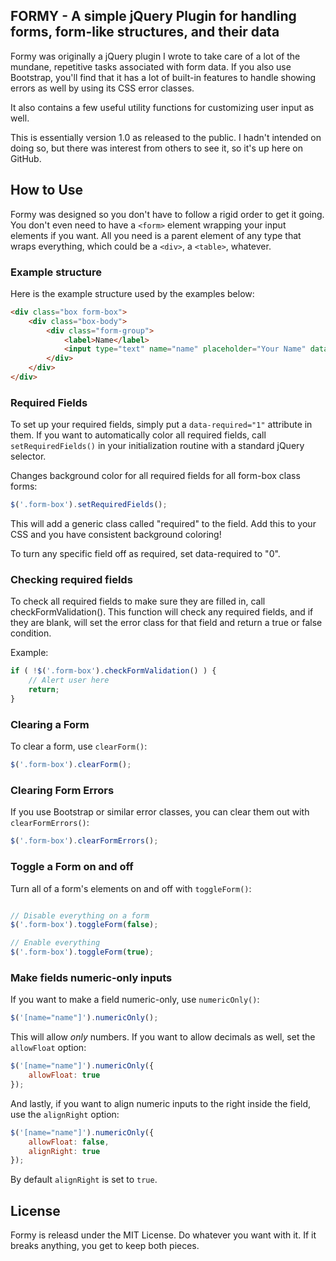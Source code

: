 ## FORMY - A simple jQuery Plugin for handling forms, form-like structures, and their data

Formy was originally a jQuery plugin I wrote to take care of a lot of the mundane, repetitive tasks associated with form data. If you also use Bootstrap, you'll find that it has a lot of built-in features to handle showing errors as well by using its CSS error classes.

It also contains a few useful utility functions for customizing user input as well.

This is essentially version 1.0 as released to the public. I hadn't intended on doing so, but there was interest from others to see it, so it's up here on GitHub.

## How to Use

Formy was designed so you don't have to follow a rigid order to get it going. You don't even need to have a `<form>` element wrapping your input elements if you want. All you need is a parent element of any type that wraps everything, which could be a `<div>`, a `<table>`, whatever.

### Example structure

Here is the example structure used by the examples below:

```html
<div class="box form-box">
	<div class="box-body">
		<div class="form-group">
			<label>Name</label>
			<input type="text" name="name" placeholder="Your Name" data-required="1" />
		</div>
	</div>
</div>
```

### Required Fields

To set up your required fields, simply put a `data-required="1"` attribute in them. If you want to automatically color all required fields, call `setRequiredFields()` in your initialization routine with a standard jQuery selector.

Changes background color for all required fields for all form-box class forms:

```javascript
$('.form-box').setRequiredFields();
```

This will add a generic class called "required" to the field. Add this to your CSS and you have consistent background coloring!

To turn any specific field off as required, set data-required to "0".

### Checking required fields

To check all required fields to make sure they are filled in, call checkFormValidation(). This function will check any required fields, and if they are blank, will set the error class for that field and return a true or false condition.

Example:

```javascript
if ( !$('.form-box').checkFormValidation() ) {
	// Alert user here
	return;
}
```

### Clearing a Form

To clear a form, use `clearForm()`:

```javascript
$('.form-box').clearForm();
```

### Clearing Form Errors

If you use Bootstrap or similar error classes, you can clear them out with `clearFormErrors()`:

```javascript
$('.form-box').clearFormErrors();
```

### Toggle a Form on and off

Turn all of a form's elements on and off with `toggleForm()`:

```javascript

// Disable everything on a form
$('.form-box').toggleForm(false);

// Enable everything
$('.form-box').toggleForm(true);
```

### Make fields numeric-only inputs

If you want to make a field numeric-only, use `numericOnly()`:

```javascript
$('[name="name"]').numericOnly();
```

This will allow *only* numbers. If you want to allow decimals as well, set the `allowFloat` option:

```javascript
$('[name="name"]').numericOnly({ 
	allowFloat: true
});
```

And lastly, if you want to align numeric inputs to the right inside the field, use the `alignRight` option:

```javascript
$('[name="name"]').numericOnly({ 
	allowFloat: false,
	alignRight: true
});
```

By default `alignRight` is set to `true`.

## License

Formy is releasd under the MIT License. Do whatever you want with it. If it breaks anything, you get to keep both pieces.
